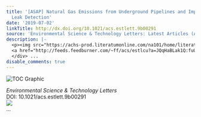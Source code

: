 ```yaml
---
title: '[ASAP] Natural Gas Emissions from Underground Pipelines and Implications for
  Leak Detection'
date: '2019-07-02'
linkTitle: http://dx.doi.org/10.1021/acs.estlett.9b00291
source: 'Environmental Science & Technology Letters: Latest Articles (ACS Publications)'
description: |-
  <p><img src="https://achs-prod.literatumonline.com/na101/home/literatum/publisher/achs/journals/content/estlcu/0/estlcu.ahead-of-print/acs.estlett.9b00291/20190701/images/medium/ez-2019-00291d_0002.gif" alt="TOC Graphic"/></p><div><cite>Environmental Science & Technology Letters</cite></div><div>DOI: 10.1021/acs.estlett.9b00291</div><div class="feedflare">
  <a href="http://feeds.feedburner.com/~ff/acs/estlcu?a=JQqHaBLak1Q:fuUGo00lAvs:yIl2AUoC8zA"><img src="http://feeds.feedburner.com/~ff/acs/estlcu?d=yIl2AUoC8zA" border="0"></img></a>
  </div> ...
disable_comments: true
---
```

<p><img src="https://achs-prod.literatumonline.com/na101/home/literatum/publisher/achs/journals/content/estlcu/0/estlcu.ahead-of-print/acs.estlett.9b00291/20190701/images/medium/ez-2019-00291d_0002.gif" alt="TOC Graphic"/></p><div><cite>Environmental Science & Technology Letters</cite></div><div>DOI: 10.1021/acs.estlett.9b00291</div><div class="feedflare">
<a href="http://feeds.feedburner.com/~ff/acs/estlcu?a=JQqHaBLak1Q:fuUGo00lAvs:yIl2AUoC8zA"><img src="http://feeds.feedburner.com/~ff/acs/estlcu?d=yIl2AUoC8zA" border="0"></img></a>
</div> ...